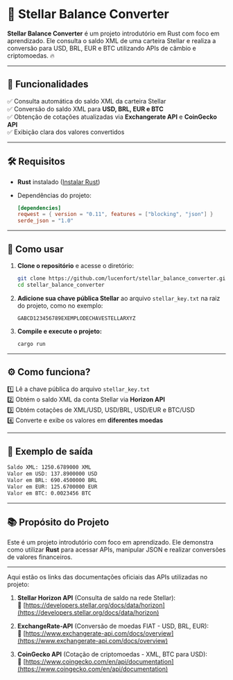 # :star2: Stellar Balance Converter

**Stellar Balance Converter** é um projeto introdutório em Rust com foco em aprendizado. Ele consulta o saldo XML de uma carteira Stellar e realiza a conversão para USD, BRL, EUR e BTC utilizando APIs de câmbio e criptomoedas. 🔥

---

## 📌 Funcionalidades

✅ Consulta automática do saldo XML da carteira Stellar  
✅ Conversão do saldo XML para **USD, BRL, EUR e BTC**  
✅ Obtenção de cotações atualizadas via **Exchangerate API** e **CoinGecko API**  
✅ Exibição clara dos valores convertidos  

---

## 🛠️ Requisitos

- **Rust** instalado ([Instalar Rust](https://rustup.rs/))
- Dependências do projeto:

  ```toml
  [dependencies]
  reqwest = { version = "0.11", features = ["blocking", "json"] }
  serde_json = "1.0"
  ```

---

## 🚀 Como usar

1. **Clone o repositório** e acesse o diretório:

   ```sh
   git clone https://github.com/lucenfort/stellar_balance_converter.git
   cd stellar_balance_converter
   ```

2. **Adicione sua chave pública Stellar** ao arquivo `stellar_key.txt` na raiz do projeto, como no exemplo:

   ```
   GABCD123456789EXEMPLODECHAVESTELLARXYZ
   ```

3. **Compile e execute o projeto:**

   ```sh
   cargo run
   ```

---

## ⚙️ Como funciona?

1️⃣ Lê a chave pública do arquivo `stellar_key.txt`  
2️⃣ Obtém o saldo XML da conta Stellar via **Horizon API**  
3️⃣ Obtém cotações de XML/USD, USD/BRL, USD/EUR e BTC/USD  
4️⃣ Converte e exibe os valores em **diferentes moedas**  

---

## 📝 Exemplo de saída

```sh
Saldo XML: 1250.6789000 XML
Valor em USD: 137.8900000 USD
Valor em BRL: 690.4500000 BRL
Valor em EUR: 125.6700000 EUR
Valor em BTC: 0.0023456 BTC
```

---

## 📚 Propósito do Projeto

Este é um projeto introdutório com foco em aprendizado. Ele demonstra como utilizar **Rust** para acessar APIs, manipular JSON e realizar conversões de valores financeiros.

---

Aqui estão os links das documentações oficiais das APIs utilizadas no projeto:

1. **Stellar Horizon API** (Consulta de saldo na rede Stellar):  
   🔗 [https://developers.stellar.org/docs/data/horizon](https://developers.stellar.org/docs/data/horizon)

2. **ExchangeRate-API** (Conversão de moedas FIAT - USD, BRL, EUR):  
   🔗 [https://www.exchangerate-api.com/docs/overview](https://www.exchangerate-api.com/docs/overview)

3. **CoinGecko API** (Cotação de criptomoedas - XML, BTC para USD):  
   🔗 [https://www.coingecko.com/en/api/documentation](https://www.coingecko.com/en/api/documentation)

